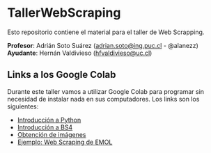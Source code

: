 # TallerWebScraping

Esto repositorio contiene el material para el taller de Web Scrapping.

**Profesor**: Adrián Soto Suárez (adrian.soto@ing.puc.cl - @alanezz)
**Ayudante**: Hernán Valdivieso (hfvaldivieso@uc.cl)

## Links a los Google Colab

Durante este taller vamos a utilizar Google Colab para programar sin necesidad de instalar nada en sus computadores. Los links son los siguientes:

- [Introducción a Python](https://colab.research.google.com/drive/1JWrMuMt17t35txcANG06FAkcy-CC6ee-)
- [Introducción a BS4](https://colab.research.google.com/drive/1YdTlBTQnXgOT8Vhwbx3O32fy3VXklMwW)
- [Obtención de imágenes](https://colab.research.google.com/drive/1U-ABT5BBtswizYeZtqvRd1jNt4nyH7J9)
- [Ejemplo: Web Scraping de EMOL](https://colab.research.google.com/drive/1IVCTHuNY1g9gIPLaTijmQYB86y82tQzq)